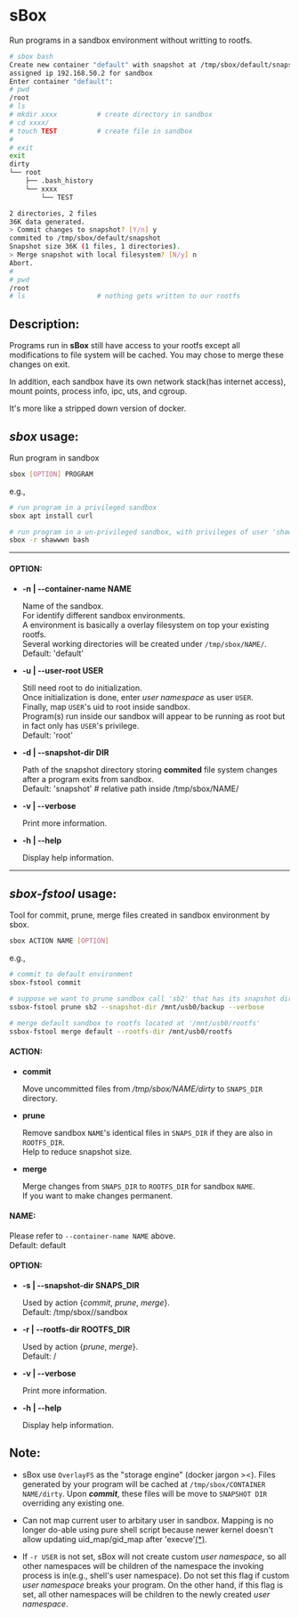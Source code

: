 # sBox

Run programs in a sandbox environment without writting to rootfs.

```bash
# sbox bash
Create new container "default" with snapshot at /tmp/sbox/default/snapshot
assigned ip 192.168.50.2 for sandbox
Enter container "default":
# pwd
/root
# ls
# mkdir xxxx          # create directory in sandbox
# cd xxxx/
# touch TEST          # create file in sandbox
#
# exit
exit
dirty
└── root
    ├── .bash_history
    └── xxxx
        └── TEST

2 directories, 2 files
36K data generated.
> Commit changes to snapshot? [Y/n] y
commited to /tmp/sbox/default/snapshot
Snapshot size 36K (1 files, 1 directories).
> Merge snapshot with local filesystem? [N/y] n
Abort.
#
# pwd
/root
# ls                  # nothing gets written to our rootfs
```


## Description:

Programs run in **sBox** still have access to your rootfs except all modifications to file system will be cached. You may chose to merge these changes on exit.

In addition, each sandbox have its own network stack(has internet access), mount points, process info, ipc, uts, and cgroup.

It's more like a stripped down version of docker.



## *sbox* usage: 

Run program in sandbox

```bash
sbox [OPTION] PROGRAM
```

e.g.,

```bash
# run program in a privileged sandbox
sbox apt install curl

# run program in a un-privileged sandbox, with privileges of user 'shawwwn'
sbox -r shawwwn bash
```

--------------------------------------------
#### OPTION:

* **-n | --container-name NAME**
    
    Name of the sandbox.\
    For identify different sandbox environments. \
    A environment is basically a overlay filesystem on top your existing rootfs.\
    Several working directories will be created under `/tmp/sbox/NAME/`. \
    Default: 'default'

* **-u | --user-root USER** 
    
    Still need root to do initialization. \
    Once initialization is done, enter *user namespace* as user `USER`.\
    Finally, map `USER`'s uid to root inside sandbox.\
    Program(s) run inside our sandbox will appear to be running as root but in fact only has `USER`'s privilege.\
    Default: 'root'

* **-d | --snapshot-dir DIR** 

    Path of the snapshot directory storing **commited** file system changes after a program exits from sandbox.\
    Default: 'snapshot'    # relative path inside /tmp/sbox/NAME/
    
* **-v | --verbose**

    Print more information.
    
* **-h | --help**

    Display help information.


-------------------------------------------
## *sbox-fstool* usage: 

Tool for commit, prune, merge files created in sandbox environment by sbox.

```bash
sbox ACTION NAME [OPTION]
```

e.g.,
```bash
# commit to default environment
sbox-fstool commit

# suppose we want to prune sandbox call 'sb2' that has its snapshot directory at '/mnt/usb0/backup'
ssbox-fstool prune sb2 --snapshot-dir /mnt/usb0/backup --verbose

# merge default sandbox to rootfs located at '/mnt/usb0/rootfs'
ssbox-fstool merge default --rootfs-dir /mnt/usb0/rootfs
```

#### ACTION:

* **commit**
    
    Move uncommitted files from */tmp/sbox/NAME/dirty* to `SNAPS_DIR` directory.
    
* **prune**

    Remove sandbox `NAME`'s identical files in `SNAPS_DIR` if they are also in `ROOTFS_DIR`.\
    Help to reduce snapshot size.

* **merge**

    Merge changes from `SNAPS_DIR` to `ROOTFS_DIR` for sandbox `NAME`.\
    If you want to make changes permanent.

#### NAME:

Please refer to `--container-name NAME` above.\
Default: default

#### OPTION:

* **-s | --snapshot-dir SNAPS_DIR**

    Used by action {*commit*, *prune*, *merge*}.\
    Default: /tmp/sbox/<NAME>/sandbox
    
* **-r | --rootfs-dir ROOTFS_DIR**

    Used by action {*prune*, *merge*}.\
    Default: /

* **-v | --verbose**

    Print more information.
    
* **-h | --help**

    Display help information.


## Note:

- sBox use `OverlayFS` as the "storage engine" (docker jargon ><). Files generated by your program will be cached at `/tmp/sbox/CONTAINER NAME/dirty`. Upon ***commit***, these files will be move to `SNAPSHOT DIR` overriding any existing one.

- Can not map current user to arbitary user in sandbox. Mapping is no longer do-able using pure shell script because newer kernel doesn't allow updating uid_map/gid_map after 'execve'[(\*)](https://stackoverflow.com/questions/45972426/unshare-user-namespace-and-set-uid-mapping-with-newuidmap).

- If `-r USER` is not set, sBox will not create custom *user namespace*, so all other namespaces will be children of the namespace the invoking process is in(e.g., shell's user namespace). Do not set this flag if custom *user namespace* breaks your program. On the other hand, if this flag is set, all other namespaces will be children to the newly created *user namespace*.
